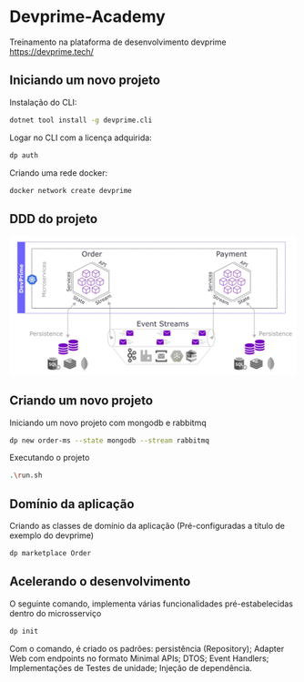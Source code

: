 # Devprime-Academy
Treinamento na plataforma de desenvolvimento devprime https://devprime.tech/

## Iniciando um novo projeto

Instalação do CLI:
```sh
dotnet tool install -g devprime.cli
```

Logar no CLI com a licença adquirida:
```sh
dp auth
```

Criando uma rede docker:
```sh
docker network create devprime
```

## DDD do projeto

<p align="center">
<img src="https://github.com/juliospassky/Devprime-Academy/blob/main/imgs/001-DDD.png">
</p>

## Criando um novo projeto

Iniciando um novo projeto com mongodb e rabbitmq
```sh
dp new order-ms --state mongodb --stream rabbitmq
```

Executando o projeto
```sh
.\run.sh
```

## Domínio da aplicação

Criando as classes de domínio da aplicação (Pré-configuradas a título de exemplo do devprime)
```sh
dp marketplace Order
```

## Acelerando o desenvolvimento
O seguinte comando, implementa várias funcionalidades pré-estabelecidas dentro do microsserviço
```sh
dp init
```

Com o comando, é criado os padrões: persistência (Repository); Adapter Web com endpoints no formato Minimal APIs; DTOS; Event Handlers; Implementações de Testes de unidade; Injeção de dependência.



